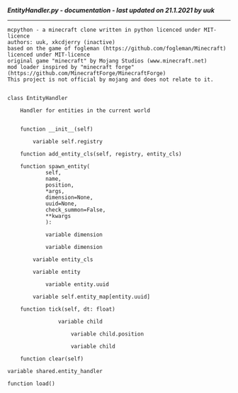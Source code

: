 ***EntityHandler.py - documentation - last updated on 21.1.2021 by uuk***
___

    mcpython - a minecraft clone written in python licenced under MIT-licence
    authors: uuk, xkcdjerry (inactive)
    based on the game of fogleman (https://github.com/fogleman/Minecraft) licenced under MIT-licence
    original game "minecraft" by Mojang Studios (www.minecraft.net)
    mod loader inspired by "minecraft forge" (https://github.com/MinecraftForge/MinecraftForge)
    This project is not official by mojang and does not relate to it.


    class EntityHandler
        
        Handler for entities in the current world


        function __init__(self)

            variable self.registry

        function add_entity_cls(self, registry, entity_cls)

        function spawn_entity(
                self,
                name,
                position,
                *args,
                dimension=None,
                uuid=None,
                check_summon=False,
                **kwargs
                ):

                variable dimension

                variable dimension

            variable entity_cls

            variable entity

                variable entity.uuid

            variable self.entity_map[entity.uuid]

        function tick(self, dt: float)

                    variable child

                        variable child.position

                        variable child

        function clear(self)

    variable shared.entity_handler

    function load()